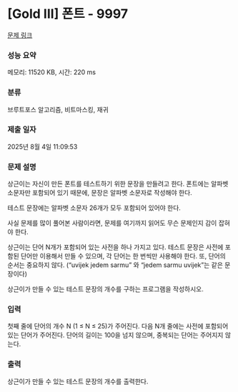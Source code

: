 # [Gold III] 폰트 - 9997 

[문제 링크](https://www.acmicpc.net/problem/9997) 

### 성능 요약

메모리: 11520 KB, 시간: 220 ms

### 분류

브루트포스 알고리즘, 비트마스킹, 재귀

### 제출 일자

2025년 8월 4일 11:09:53

### 문제 설명

<p>상근이는 자신이 만든 폰트를 테스트하기 위한 문장을 만들려고 한다. 폰트에는 알파벳 소문자만 포함되어 있기 때문에, 문장은 알파벳 소문자로 작성해야 한다.</p>

<p>테스트 문장에는 알파벳 소문자 26개가 모두 포함되어 있어야 한다.</p>

<p>사실 문제를 많이 풀어본 사람이라면, 문제를 여기까지 읽어도 무슨 문제인지 감이 잡혀야 한다.</p>

<p>상근이는 단어 N개가 포함되어 있는 사전을 하나 가지고 있다. 테스트 문장은 사전에 포함된 단어만 이용해서 만들 수 있으며, 각 단어는 한 번씩만 사용해야 한다. 또, 단어의 순서는 중요하지 않다. (“uvijek jedem sarmu” 와 “jedem sarmu uvijek”는 같은 문장이다)</p>

<p>상근이가 만들 수 있는 테스트 문장의 개수를 구하는 프로그램을 작성하시오.</p>

### 입력 

 <p>첫째 줄에 단어의 개수 N (1 ≤ N ≤ 25)가 주어진다. 다음 N개 줄에는 사전에 포함되어있는 단어가 주어진다. 단어의 길이는 100을 넘지 않으며, 중복되는 단어는 주어지지 않는다.</p>

### 출력 

 <p>상근이가 만들 수 있는 테스트 문장의 개수를 출력한다. </p>

